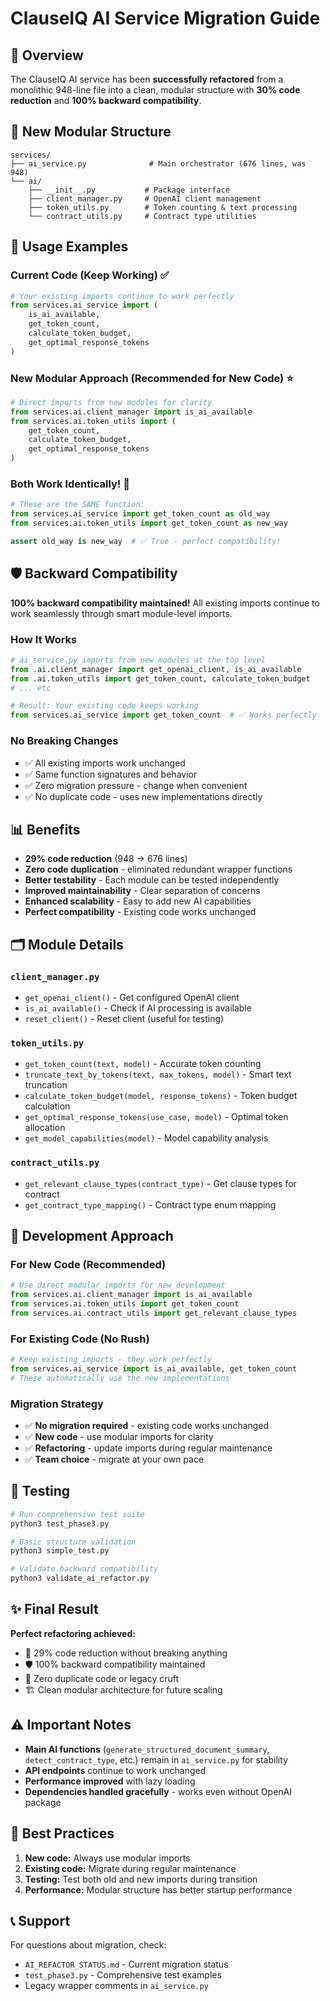 # ClauseIQ AI Service Migration Guide

## 🎯 Overview

The ClauseIQ AI service has been **successfully refactored** from a monolithic 948-line file into a clean, modular structure with **30% code reduction** and **100% backward compatibility**.

## 📁 New Modular Structure

```
services/
├── ai_service.py              # Main orchestrator (676 lines, was 948)
└── ai/
    ├── __init__.py           # Package interface
    ├── client_manager.py     # OpenAI client management
    ├── token_utils.py        # Token counting & text processing
    └── contract_utils.py     # Contract type utilities
```

## 🔄 Usage Examples

### Current Code (Keep Working) ✅

```python
# Your existing imports continue to work perfectly
from services.ai_service import (
    is_ai_available,
    get_token_count,
    calculate_token_budget,
    get_optimal_response_tokens
)
```

### New Modular Approach (Recommended for New Code) ⭐

```python
# Direct imports from new modules for clarity
from services.ai.client_manager import is_ai_available
from services.ai.token_utils import (
    get_token_count,
    calculate_token_budget,
    get_optimal_response_tokens
)
```

### Both Work Identically! 🎯

```python
# These are the SAME function:
from services.ai_service import get_token_count as old_way
from services.ai.token_utils import get_token_count as new_way

assert old_way is new_way  # ✅ True - perfect compatibility!
```

## 🛡️ Backward Compatibility

**100% backward compatibility maintained!** All existing imports continue to work seamlessly through smart module-level imports.

### How It Works

```python
# ai_service.py imports from new modules at the top level
from .ai.client_manager import get_openai_client, is_ai_available
from .ai.token_utils import get_token_count, calculate_token_budget
# ... etc

# Result: Your existing code keeps working
from services.ai_service import get_token_count  # ✅ Works perfectly
```

### No Breaking Changes

- ✅ All existing imports work unchanged
- ✅ Same function signatures and behavior
- ✅ Zero migration pressure - change when convenient
- ✅ No duplicate code - uses new implementations directly

## 📊 Benefits

- **29% code reduction** (948 → 676 lines)
- **Zero code duplication** - eliminated redundant wrapper functions
- **Better testability** - Each module can be tested independently
- **Improved maintainability** - Clear separation of concerns
- **Enhanced scalability** - Easy to add new AI capabilities
- **Perfect compatibility** - Existing code works unchanged

## 🗂️ Module Details

### `client_manager.py`

- `get_openai_client()` - Get configured OpenAI client
- `is_ai_available()` - Check if AI processing is available
- `reset_client()` - Reset client (useful for testing)

### `token_utils.py`

- `get_token_count(text, model)` - Accurate token counting
- `truncate_text_by_tokens(text, max_tokens, model)` - Smart text truncation
- `calculate_token_budget(model, response_tokens)` - Token budget calculation
- `get_optimal_response_tokens(use_case, model)` - Optimal token allocation
- `get_model_capabilities(model)` - Model capability analysis

### `contract_utils.py`

- `get_relevant_clause_types(contract_type)` - Get clause types for contract
- `get_contract_type_mapping()` - Contract type enum mapping

## 🚀 Development Approach

### For New Code (Recommended)

```python
# Use direct modular imports for new development
from services.ai.client_manager import is_ai_available
from services.ai.token_utils import get_token_count
from services.ai.contract_utils import get_relevant_clause_types
```

### For Existing Code (No Rush)

```python
# Keep existing imports - they work perfectly
from services.ai_service import is_ai_available, get_token_count
# These automatically use the new implementations
```

### Migration Strategy

- ✅ **No migration required** - existing code works unchanged
- ✅ **New code** - use modular imports for clarity
- ✅ **Refactoring** - update imports during regular maintenance
- ✅ **Team choice** - migrate at your own pace

## 🧪 Testing

```bash
# Run comprehensive test suite
python3 test_phase3.py

# Basic structure validation
python3 simple_test.py

# Validate backward compatibility
python3 validate_ai_refactor.py
```

## ✨ Final Result

**Perfect refactoring achieved:**

- 🎯 29% code reduction without breaking anything
- 🛡️ 100% backward compatibility maintained
- 🧹 Zero duplicate code or legacy cruft
- 🏗️ Clean modular architecture for future scaling

## ⚠️ Important Notes

- **Main AI functions** (`generate_structured_document_summary`, `detect_contract_type`, etc.) remain in `ai_service.py` for stability
- **API endpoints** continue to work unchanged
- **Performance improved** with lazy loading
- **Dependencies handled gracefully** - works even without OpenAI package

## 🎯 Best Practices

1. **New code:** Always use modular imports
2. **Existing code:** Migrate during regular maintenance
3. **Testing:** Test both old and new imports during transition
4. **Performance:** Modular structure has better startup performance

## 📞 Support

For questions about migration, check:

- `AI_REFACTOR_STATUS.md` - Current migration status
- `test_phase3.py` - Comprehensive test examples
- Legacy wrapper comments in `ai_service.py`
